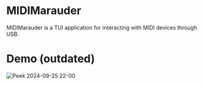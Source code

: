 # MIDIMarauder
MIDIMarauder is a TUI application for interacting with MIDI devices through USB.
  
# Demo (outdated)
![Peek 2024-09-25 22-00](https://github.com/user-attachments/assets/bcfb4757-27d3-4ec9-a608-1a2b3c48cb3b)
